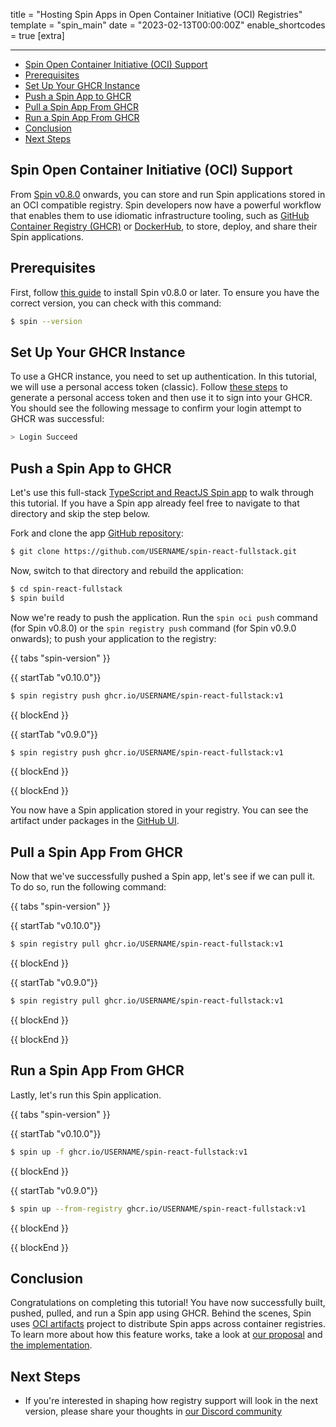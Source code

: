 title = "Hosting Spin Apps in Open Container Initiative (OCI) Registries"
template = "spin_main"
date = "2023-02-13T00:00:00Z"
enable_shortcodes = true
[extra]

---
- [Spin Open Container Initiative (OCI) Support](#spin-open-container-initiative-oci-support)
- [Prerequisites](#prerequisites)
- [Set Up Your GHCR Instance](#set-up-your-ghcr-instance)
- [Push a Spin App to GHCR](#push-a-spin-app-to-ghcr)
- [Pull a Spin App From GHCR](#pull-a-spin-app-from-ghcr)
- [Run a Spin App From GHCR](#run-a-spin-app-from-ghcr)
- [Conclusion](#conclusion)
- [Next Steps](#next-steps)

## Spin Open Container Initiative (OCI) Support

From [Spin v0.8.0](https://www.fermyon.com/blog/spin-v08) onwards, you can store and run Spin applications stored in an OCI compatible registry. Spin developers now have a powerful workflow that enables them to use idiomatic infrastructure tooling, such as [GitHub Container Registry (GHCR)](https://docs.github.com/en/packages/working-with-a-github-packages-registry/working-with-the-container-registry) or [DockerHub](https://hub.docker.com/), to store, deploy, and share their Spin applications. 

## Prerequisites

First, follow [this guide](./install.md) to install Spin v0.8.0 or later. To ensure you have the correct version, you can check with this command:

<!-- @selectiveCpy -->

```bash
$ spin --version
```

## Set Up Your GHCR Instance

To use a GHCR instance, you need to set up authentication. In this tutorial, we will use a personal access token (classic). Follow [these steps](https://docs.github.com/en/packages/working-with-a-github-packages-registry/working-with-the-container-registry#authenticating-with-a-personal-access-token-classic) to generate a personal access token and then use it to sign into your GHCR. You should see the following message to confirm your login attempt to GHCR was successful:

<!-- @nocpy -->

```bash
> Login Succeed
```

## Push a Spin App to GHCR

Let's use this full-stack [TypeScript and ReactJS Spin app](https://github.com/radu-matei/spin-react-fullstack) to walk through this tutorial. If you have a Spin app already feel free to navigate to that directory and skip the step below. 

Fork and clone the app [GitHub repository](https://github.com/radu-matei/spin-react-fullstack.git):

 <!-- @selectiveCpy -->

 ```bash
$ git clone https://github.com/USERNAME/spin-react-fullstack.git
```

Now, switch to that directory and rebuild the application:

 <!-- @selectiveCpy -->

 ```bash
$ cd spin-react-fullstack
$ spin build
```

Now we're ready to push the application. Run the `spin oci push` command (for Spin v0.8.0) or the `spin registry push` command (for Spin v0.9.0 onwards); to push your application to the registry: 

{{ tabs "spin-version" }}

{{ startTab "v0.10.0"}}

 <!-- @selectiveCpy -->

 ```bash
$ spin registry push ghcr.io/USERNAME/spin-react-fullstack:v1
```

{{ blockEnd }}

{{ startTab "v0.9.0"}}

 <!-- @selectiveCpy -->

 ```bash
$ spin registry push ghcr.io/USERNAME/spin-react-fullstack:v1
```

{{ blockEnd }}

{{ blockEnd }}

You now have a Spin application stored in your registry. You can see the artifact under packages in the [GitHub UI](https://docs.github.com/en/packages/learn-github-packages/viewing-packages#viewing-a-repositorys-packages).

## Pull a Spin App From GHCR

Now that we've successfully pushed a Spin app, let's see if we can pull it. To do so, run the following command: 

{{ tabs "spin-version" }}

{{ startTab "v0.10.0"}}

 <!-- @selectiveCpy -->
 
 ```bash
$ spin registry pull ghcr.io/USERNAME/spin-react-fullstack:v1
```

{{ blockEnd }}

{{ startTab "v0.9.0"}}

 <!-- @selectiveCpy -->
 
 ```bash
$ spin registry pull ghcr.io/USERNAME/spin-react-fullstack:v1
```

{{ blockEnd }}

{{ blockEnd }}

## Run a Spin App From GHCR

Lastly, let's run this Spin application. 

{{ tabs "spin-version" }}

{{ startTab "v0.10.0"}}

<!-- @selectiveCpy -->

 ```bash
$ spin up -f ghcr.io/USERNAME/spin-react-fullstack:v1
```

{{ blockEnd }}

{{ startTab "v0.9.0"}}

<!-- @selectiveCpy -->

 ```bash
$ spin up --from-registry ghcr.io/USERNAME/spin-react-fullstack:v1
```

{{ blockEnd }}

{{ blockEnd }}

## Conclusion

Congratulations on completing this tutorial! You have now successfully built, pushed, pulled, and run a Spin app using GHCR. Behind the scenes, Spin uses [OCI artifacts](https://github.com/opencontainers/artifacts) project to distribute Spin apps across container registries. To learn more about how this feature works, take a look at [our proposal](https://github.com/fermyon/spin/blob/main/docs/content/sips/008-using-oci-registries.md) and [the implementation](https://github.com/fermyon/spin/pull/1014). 

## Next Steps

- If you're interested in shaping how registry support will look in the next version, please share your thoughts in [our Discord community](https://discord.gg/AAFNfS7NGf)
